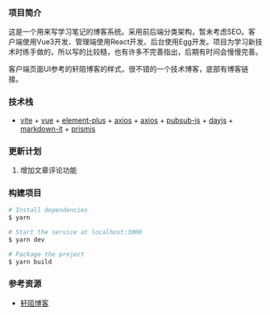 ### 项目简介

这是一个用来写学习笔记的博客系统。采用前后端分类架构，暂未考虑SEO。客户端使用Vue3开发、管理端使用React开发、后台使用Egg开发。项目为学习新技术时练手做的，所以写的比较糙，也有许多不完善指出，后期有时间会慢慢完善。

客户端页面UI参考的轩陌博客的样式，很不错的一个技术博客，底部有博客链接。

### 技术栈

-   [vite](https://github.com/vitejs/vite/) + [vue](https://github.com/vuejs/core/) + [element-plus](https://github.com/element-plus/element-plus/) + [axios](https://github.com/axios/axios/) + [axios](https://github.com/axios/axios/) + [pubsub-js](https://github.com/mroderick/PubSubJS/) + [dayjs](https://github.com/iamkun/dayjs/) + [markdown-it](https://github.com/markdown-it/markdown-it/) + [prismjs](https://github.com/PrismJS/prism/)

### 更新计划

1. 增加文章评论功能

### 构建项目

``` bash
# Install dependencies
$ yarn

# Start the service at localhost:3000
$ yarn dev

# Package the project
$ yarn build
```

### 参考资源
- [轩陌博客](https://www.xuanmo.xin/)
